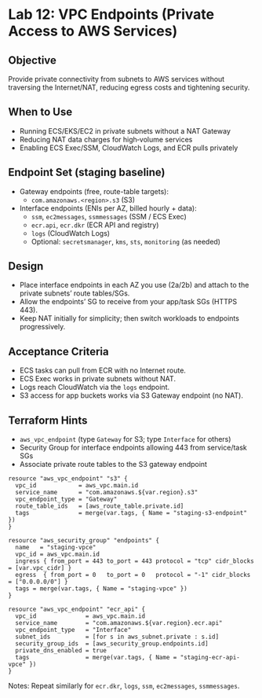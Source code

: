 # Lab 12: VPC Endpoints (Private Access to AWS Services)

## Objective

Provide private connectivity from subnets to AWS services without traversing the Internet/NAT, reducing egress costs and tightening security.

## When to Use

- Running ECS/EKS/EC2 in private subnets without a NAT Gateway
- Reducing NAT data charges for high‑volume services
- Enabling ECS Exec/SSM, CloudWatch Logs, and ECR pulls privately

## Endpoint Set (staging baseline)

- Gateway endpoints (free, route-table targets):
  - `com.amazonaws.<region>.s3` (S3)
- Interface endpoints (ENIs per AZ, billed hourly + data):
  - `ssm`, `ec2messages`, `ssmmessages` (SSM / ECS Exec)
  - `ecr.api`, `ecr.dkr` (ECR API and registry)
  - `logs` (CloudWatch Logs)
  - Optional: `secretsmanager`, `kms`, `sts`, `monitoring` (as needed)

## Design

- Place interface endpoints in each AZ you use (2a/2b) and attach to the private subnets’ route tables/SGs.
- Allow the endpoints’ SG to receive from your app/task SGs (HTTPS 443).
- Keep NAT initially for simplicity; then switch workloads to endpoints progressively.

## Acceptance Criteria

- ECS tasks can pull from ECR with no Internet route.
- ECS Exec works in private subnets without NAT.
- Logs reach CloudWatch via the `logs` endpoint.
- S3 access for app buckets works via S3 Gateway endpoint (no NAT).

## Terraform Hints

- `aws_vpc_endpoint` (type `Gateway` for S3; type `Interface` for others)
- Security Group for interface endpoints allowing 443 from service/task SGs
- Associate private route tables to the S3 gateway endpoint

```hcl
resource "aws_vpc_endpoint" "s3" {
  vpc_id            = aws_vpc.main.id
  service_name      = "com.amazonaws.${var.region}.s3"
  vpc_endpoint_type = "Gateway"
  route_table_ids   = [aws_route_table.private.id]
  tags              = merge(var.tags, { Name = "staging-s3-endpoint" })
}

resource "aws_security_group" "endpoints" {
  name   = "staging-vpce"
  vpc_id = aws_vpc.main.id
  ingress { from_port = 443 to_port = 443 protocol = "tcp" cidr_blocks = [var.vpc_cidr] }
  egress  { from_port = 0   to_port = 0   protocol = "-1" cidr_blocks = ["0.0.0.0/0"] }
  tags = merge(var.tags, { Name = "staging-vpce" })
}

resource "aws_vpc_endpoint" "ecr_api" {
  vpc_id              = aws_vpc.main.id
  service_name        = "com.amazonaws.${var.region}.ecr.api"
  vpc_endpoint_type   = "Interface"
  subnet_ids          = [for s in aws_subnet.private : s.id]
  security_group_ids  = [aws_security_group.endpoints.id]
  private_dns_enabled = true
  tags                = merge(var.tags, { Name = "staging-ecr-api-vpce" })
}
```

Notes: Repeat similarly for `ecr.dkr`, `logs`, `ssm`, `ec2messages`, `ssmmessages`.
